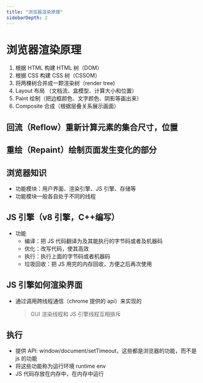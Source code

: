 ```yaml
---
title: "浏览器渲染原理"
sidebarDepth: 2
---
```


# 浏览器渲染原理

1.  根据 HTML 构建 HTML 树（DOM）
2.  根据 CSS 构建 CSS 树（CSSOM）
3.  将两棵树合并成一颗渲染树（render tree)
4.  Layout 布局 （文档流、盒模型、计算大小和位置）
5.  Paint 绘制（把边框颜色、文字颜色、阴影等画出来）
6.  Composite 合成（根据层叠关系展示画面）

## 回流（Reflow）重新计算元素的集合尺寸，位置

## 重绘（Repaint）绘制页面发生变化的部分

## 浏览器知识

- 功能模块：用户界面、渲染引擎、JS 引擎、存储等
- 功能模块一般各自处于不同的线程

## JS 引擎（v8 引擎，C++编写）

- 功能
  - 编译：把 JS 代码翻译为及其能执行的字节码或者及机器码
  - 优化：改写代码，使其高效
  - 执行：执行上面的字节码或者机器码
  - 垃圾回收：把 JS 用完的内存回收，方便之后再次使用

## JS 引擎如何渲染界面

- 通过调用跨线程通信（chrome 提供的 api）来实现的
  > GUI 渲染线程和 JS 引擎线程互相排斥

## 执行

- 提供 API: window/document/setTimeout，这些都是浏览器的功能，而不是 js 的功能
- 将这些功能称为运行环境 runtime env
- JS 代码存放在内存中，在内存中运行
